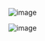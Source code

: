 ![image](https://github.com/Chaiyapa/03376836-OOP-2566-Lab-09/assets/144195729/264f584f-8101-4503-a75a-b9a5930c143b)

![image](https://github.com/Chaiyapa/03376836-OOP-2566-Lab-09/assets/144195729/d3a02144-395a-4d3f-8c09-498715fba2fc)
